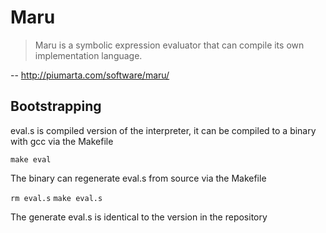# Maru

> Maru is a symbolic expression evaluator that can compile its own implementation language.

-- http://piumarta.com/software/maru/

## Bootstrapping
eval.s is compiled version of the interpreter, it can be compiled to a binary with gcc via the Makefile

`make eval`

The binary can regenerate eval.s from source via the Makefile

`rm eval.s`
`make eval.s`

The generate eval.s is identical to the version in the repository


